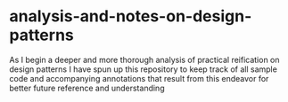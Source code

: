 # analysis-and-notes-on-design-patterns
As I begin a deeper and more thorough analysis of practical reification on design patterns I have spun up this repository to keep track of all sample code and accompanying annotations that result from this endeavor for better future reference and understanding
